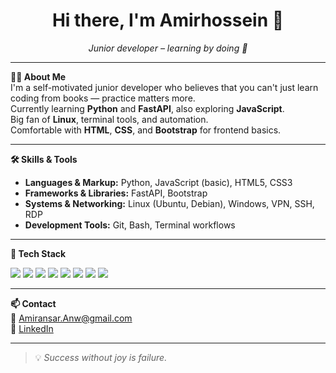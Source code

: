 <h1 align="center">Hi there, I'm Amirhossein 👋</h1>
<p align="center"><em>Junior developer – learning by doing 💪</em></p>

---

**🧑‍💻 About Me**  
I'm a self-motivated junior developer who believes that you can't just learn coding from books — practice matters more.  
Currently learning **Python** and **FastAPI**, also exploring **JavaScript**.  
Big fan of **Linux**, terminal tools, and automation.  
Comfortable with **HTML**, **CSS**, and **Bootstrap** for frontend basics.

---

**🛠 Skills & Tools**

- **Languages & Markup:** Python, JavaScript (basic), HTML5, CSS3  
- **Frameworks & Libraries:** FastAPI, Bootstrap  
- **Systems & Networking:** Linux (Ubuntu, Debian), Windows, VPN, SSH, RDP  
- **Development Tools:** Git, Bash, Terminal workflows

---

**🔧 Tech Stack**

<p align="left">
  <img src="https://img.shields.io/badge/Linux-333?style=flat&logo=linux&logoColor=white"/>
  <img src="https://img.shields.io/badge/Python-14354C?style=flat&logo=python&logoColor=white"/>
  <img src="https://img.shields.io/badge/FastAPI-005571?style=flat&logo=fastapi&logoColor=white"/>
  <img src="https://img.shields.io/badge/JavaScript-F7DF1E?style=flat&logo=javascript&logoColor=black"/>
  <img src="https://img.shields.io/badge/HTML5-E34F26?style=flat&logo=html5&logoColor=white"/>
  <img src="https://img.shields.io/badge/CSS3-1572B6?style=flat&logo=css3&logoColor=white"/>
  <img src="https://img.shields.io/badge/Bootstrap-563D7C?style=flat&logo=bootstrap&logoColor=white"/>
  <img src="https://img.shields.io/badge/Git-F05032?style=flat&logo=git&logoColor=white"/>
</p>

---

**📫 Contact**  
📧 Amiransar.Anw@gmail.com  
🔗 [LinkedIn](https://linkedin.com/in/amirhosseinansari)

---

> 💡 *Success without joy is failure.*
